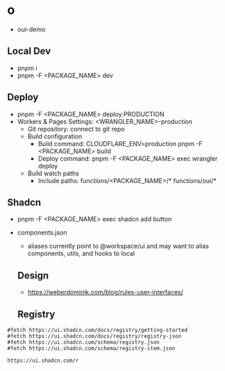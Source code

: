 # o

- oui-demo

## Local Dev

- pnpm i
- pnpm -F <PACKAGE_NAME> dev

## Deploy

- pnpm -F <PACKAGE_NAME> deploy:PRODUCTION
- Workers & Pages Settings: <WRANGLER_NAME>-production
  - Git repository: connect to git repo
  - Build configuration
    - Build command: CLOUDFLARE_ENV=production pnpm -F <PACKAGE_NAME> build
    - Deploy command: pnpm -F <PACKAGE_NAME> exec wrangler deploy
  - Build watch paths
    - Include paths: functions/<PACKAGE_NAME>/\* functions/oui/\*

## Shadcn

- pnpm -F <PACKAGE_NAME> exec shadcn add button
- components.json
  - aliases currently point to @workspace/ui and may want to alias components, utils, and hooks to local

  ## Design

  - https://weberdominik.com/blog/rules-user-interfaces/

  ## Registry

```
#fetch https://ui.shadcn.com/docs/registry/getting-started
#fetch https://ui.shadcn.com/docs/registry/registry-json
#fetch https://ui.shadcn.com/schema/registry.json
#fetch https://ui.shadcn.com/schema/registry-item.json
```


```
https://ui.shadcn.com/r
```

